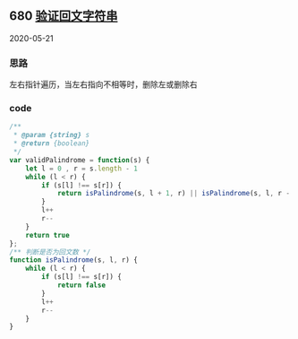 ## 680 [验证回文字符串](https://leetcode-cn.com/problems/valid-palindrome-ii/)
2020-05-21
### 思路
左右指针遍历，当左右指向不相等时，删除左或删除右
### code
```js
/**
 * @param {string} s
 * @return {boolean}
 */
var validPalindrome = function(s) {
    let l = 0 , r = s.length - 1
    while (l < r) {
        if (s[l] !== s[r]) {
            return isPalindrome(s, l + 1, r) || isPalindrome(s, l, r - 1)
        }
        l++
        r--
    }
    return true
};
/** 判断是否为回文数 */
function isPalindrome(s, l, r) {
    while (l < r) {
        if (s[l] !== s[r]) {
            return false
        }
        l++
        r--
    }
}

```